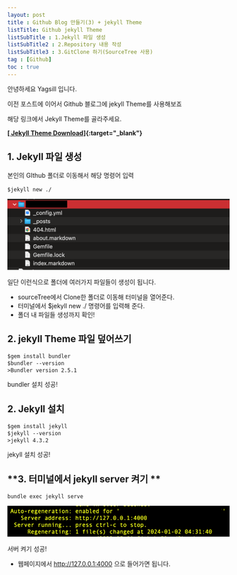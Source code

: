 ```yaml
---
layout: post
title : Github Blog 만들기(3) + jekyll Theme
listTitle: Github jekyll Theme
listSubTitle : 1.Jekyll 파일 생성
listSubTitle2 : 2.Repository 내용 작성
listSubTitle3 : 3.GitClone 하기(SourceTree 사용)
tag : [Github]
toc : true
---
```


안녕하세요 Yagsill 입니다.
  
이전 포스트에 이어서 Github 블로그에 jekyll Theme를 사용해보죠
  
해당 링크에서 Jekyll Theme를 골라주세요.
	
**[[ Jekyll Theme Download]](http://jekyllthemes.org/){:target="_blank"}**
  
<div id="subTitle"></div>

## **1. Jekyll 파일 생성**
  
본인의 GIthub 폴더로 이동해서 해당 명령어 입력
  
```linux
$jekyll new ./
```
  
![image](/assets/jekyllFolder.png)
  
일단 이런식으로 폴더에 여러가지 파일들이 생성이 됩니다.
* sourceTree에서 Clone한 폴더로 이동해 터미널을 열어준다.
* 터미널에서 $jekyll new ./ 명령어를 입력해 준다.
* 폴더 내 파일들 생성까지 확인!
  
<div id="subTitle2"></div>

## **2. jekyll Theme 파일 덮어쓰기**
  

```linux
$gem install bundler
$bundler --version
>Bundler version 2.5.1
```
  
bundler 설치 성공!
## **2. Jekyll 설치**
  
```linux
$gem install jekyll
$jekyll --version
>jekyll 4.3.2
```
  
jekyll 설치 성공!
  

<div id="subTitle3"></div>

## **3. 터미널에서 jekyll server 켜기 **

```linux
bundle exec jekyll serve
```
![image](/assets/terminal_jekyllServe.png)
  
서버 켜기 성공!
* 웹페이지에서 http://127.0.0.1:4000 으로 들어가면 됩니다.